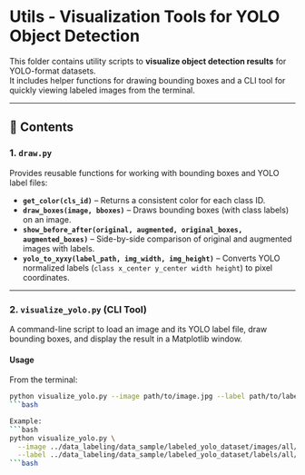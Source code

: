 # Utils - Visualization Tools for YOLO Object Detection

This folder contains utility scripts to **visualize object detection results** for YOLO-format datasets.  
It includes helper functions for drawing bounding boxes and a CLI tool for quickly viewing labeled images from the terminal.

---

## 📂 Contents

### 1. `draw.py`
Provides reusable functions for working with bounding boxes and YOLO label files:

- **`get_color(cls_id)`** – Returns a consistent color for each class ID.
- **`draw_boxes(image, bboxes)`** – Draws bounding boxes (with class labels) on an image.
- **`show_before_after(original, augmented, original_boxes, augmented_boxes)`** – Side-by-side comparison of original and augmented images with labels.
- **`yolo_to_xyxy(label_path, img_width, img_height)`** – Converts YOLO normalized labels (`class x_center y_center width height`) to pixel coordinates.

---

### 2. `visualize_yolo.py` (CLI Tool)
A command-line script to load an image and its YOLO label file, draw bounding boxes, and display the result in a Matplotlib window.

#### **Usage**
From the terminal:
```bash
python visualize_yolo.py --image path/to/image.jpg --label path/to/label.txt
```bash

Example:
```bash
python visualize_yolo.py \
  --image ../data_labeling/data_sample/labeled_yolo_dataset/images/all/04.jpg \
  --label ../data_labeling/data_sample/labeled_yolo_dataset/labels/all/04.txt
```bash

